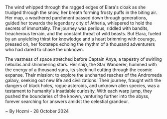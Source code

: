 
The wind whipped through the ragged edges of Elara's cloak as she trudged through the snow, her breath forming frosty puffs in the biting air. Her map, a weathered parchment passed down through generations, guided her towards the legendary city of Atheria, whispered to hold the secrets of immortality. The journey was perilous, riddled with bandits, treacherous terrain, and the constant threat of wild beasts. But Elara, fueled by an unyielding thirst for knowledge and a heart brimming with courage, pressed on, her footsteps echoing the rhythm of a thousand adventurers who had dared to chase the unknown.

The vastness of space stretched before Captain Anya, a tapestry of swirling nebulas and shimmering stars. Her ship, the Star Wanderer, hummed with the energy of a thousand suns, its sleek hull cutting through the cosmic expanse. Their mission: to explore the uncharted reaches of the Andromeda galaxy, seeking out new life and civilizations. Their journey, fraught with the dangers of black holes, rogue asteroids, and unknown alien species, was a testament to humanity's insatiable curiosity. With each warp jump, they pushed the boundaries of the known, venturing further into the abyss, forever searching for answers amidst the celestial grandeur. 

~ By Hozmi - 28 October 2024
